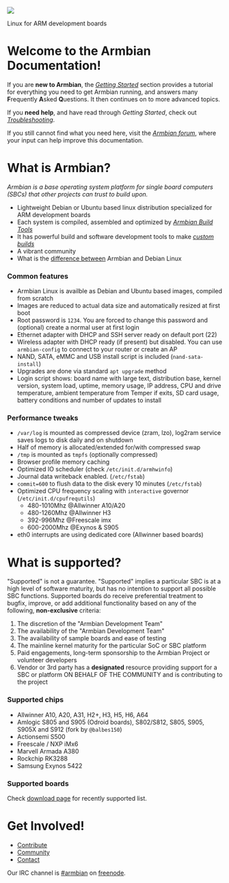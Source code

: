 [![](http://www.armbian.com/wp-content/uploads/2016/06/logo_middle.png)](http://www.armbian.com)

Linux for ARM development boards

# Welcome to the Armbian Documentation!

If you are **new to Armbian**, the [_Getting Started_](User-Guide_Getting-Started.md) section 
provides a tutorial for everything you need to get Armbian running,
and answers many **F**requently **A**sked **Q**uestions.
It then continues on to more advanced topics.

If you **need help**, and have read through _Getting Started_, check out [_Troubleshooting_](User-Guide_Advanced-Features.md#how-to-troubleshoot).

If you still cannot find what you need here, visit the [_Armbian forum_](http://forum.armbian.com/), where your input can help improve this documentation.

# What is Armbian?

*Armbian is a base operating system platform for single board computers (SBCs) that other projects can trust to build upon.*


- Lightweight Debian or Ubuntu based linux distribution specialized for ARM development boards
- Each system is compiled, assembled and optimized by [_Armbian Build Tools_](https://github.com/armbian/build) 
- It has powerful build and software development tools to make [_custom builds_](Developer-Guide_Build-Preparation.md)
- A vibrant community
- What is the [difference between](https://forum.armbian.com/topic/7787-what-is-the-difference-between-armbian-and-debian-linux/?tab=comments#comment-58689) Armbian and Debian Linux




### Common features

- Armbian Linux is availble as Debian and Ubuntu based images, compiled from scratch
- Images are reduced to actual data size and automatically resized at first boot
- Root password is `1234`. You are forced to change this password and (optional) create a normal user at first login
- Ethernet adapter with DHCP and SSH server ready on default port (22)
- Wireless adapter with DHCP ready (if present) but disabled. You can use `armbian-config` to connect to your router or create an AP 
- NAND, SATA, eMMC and USB install script is included (`nand-sata-install`)
- Upgrades are done via standard `apt upgrade` method
- Login script shows: board name with large text, distribution base, kernel version, system load, uptime, memory usage, IP address, CPU  and drive temperature, ambient temperature from Temper if exits, SD card usage, battery conditions and number of updates to install

### Performance tweaks

- `/var/log` is mounted as compressed device (zram, lzo), log2ram service saves logs to disk daily and on shutdown
- Half of memory is allocated/extended for/with compressed swap
- `/tmp` is mounted as `tmpfs` (optionally compressed)
- Browser profile memory caching
- Optimized IO scheduler (check `/etc/init.d/armhwinfo`)
- Journal data writeback enabled. (`/etc/fstab`)
- `commit=600` to flush data to the disk every 10 minutes (`/etc/fstab`)
- Optimized CPU frequency scaling with `interactive` governor (`/etc/init.d/cpufrequtils`)
    - 480-1010Mhz @Allwinner A10/A20
    - 480-1260Mhz @Allwinner H3
    - 392-996Mhz @Freescale imx
    - 600-2000Mhz @Exynos & S905
- eth0 interrupts are using dedicated core (Allwinner based boards)

# What is supported?

"Supported" is not a guarantee. "Supported" implies a particular SBC is at a high level of software maturity, but has no intention to support all possible SBC functions.  Supported boards do receive preferential treatment to bugfix, improve, or add additional functionality based on any of the following, **non-exclusive** criteria:

1. The discretion of the "Armbian Development Team"
1. The availability of the "Armbian Development Team"
1. The availability of sample boards and ease of testing
1. The mainline kernel maturity for the particular SoC or SBC platform
1. Paid engagements, long-term sponsorship to the Armbian Project or volunteer developers
1. Vendor or 3rd party has a **designated** resource providing support for a SBC or platform ON BEHALF OF THE COMMUNITY and is contributing to the project

### Supported chips

- Allwinner A10, A20, A31, H2+, H3, H5, H6, A64
- Amlogic S805 and S905 (Odroid boards), S802/S812, S805, S905, S905X and S912 (fork by `@balbes150`)
- Actionsemi S500
- Freescale / NXP iMx6
- Marvell Armada A380
- Rockchip RK3288
- Samsung Exynos 5422

### Supported boards

Check [download page](http://www.armbian.com/download/) for recently supported list.
# Get Involved! #

* [Contribute](Process_Contribute)
* [Community](http://forum.armbian.com)
* [Contact](http://www.armbian.com/contact/)

Our IRC channel is [#armbian](https://webchat.freenode.net/?channels=armbian) on [freenode](https://freenode.net/).
